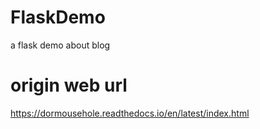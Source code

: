 # FlaskDemo
a flask demo about blog

# origin web url 
https://dormousehole.readthedocs.io/en/latest/index.html
